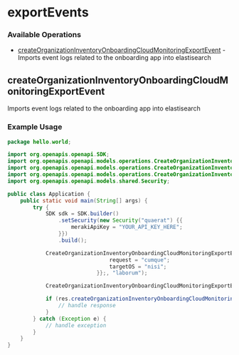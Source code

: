 # exportEvents

### Available Operations

* [createOrganizationInventoryOnboardingCloudMonitoringExportEvent](#createorganizationinventoryonboardingcloudmonitoringexportevent) - Imports event logs related to the onboarding app into elastisearch

## createOrganizationInventoryOnboardingCloudMonitoringExportEvent

Imports event logs related to the onboarding app into elastisearch

### Example Usage

```java
package hello.world;

import org.openapis.openapi.SDK;
import org.openapis.openapi.models.operations.CreateOrganizationInventoryOnboardingCloudMonitoringExportEventRequest;
import org.openapis.openapi.models.operations.CreateOrganizationInventoryOnboardingCloudMonitoringExportEventRequestBody;
import org.openapis.openapi.models.operations.CreateOrganizationInventoryOnboardingCloudMonitoringExportEventResponse;
import org.openapis.openapi.models.shared.Security;

public class Application {
    public static void main(String[] args) {
        try {
            SDK sdk = SDK.builder()
                .setSecurity(new Security("quaerat") {{
                    merakiApiKey = "YOUR_API_KEY_HERE";
                }})
                .build();

            CreateOrganizationInventoryOnboardingCloudMonitoringExportEventRequest req = new CreateOrganizationInventoryOnboardingCloudMonitoringExportEventRequest(                new CreateOrganizationInventoryOnboardingCloudMonitoringExportEventRequestBody("iusto", 879306L) {{
                                request = "cumque";
                                targetOS = "nisi";
                            }};, "laborum");            

            CreateOrganizationInventoryOnboardingCloudMonitoringExportEventResponse res = sdk.exportEvents.createOrganizationInventoryOnboardingCloudMonitoringExportEvent(req);

            if (res.createOrganizationInventoryOnboardingCloudMonitoringExportEvent202ApplicationJSONObject != null) {
                // handle response
            }
        } catch (Exception e) {
            // handle exception
        }
    }
}
```
